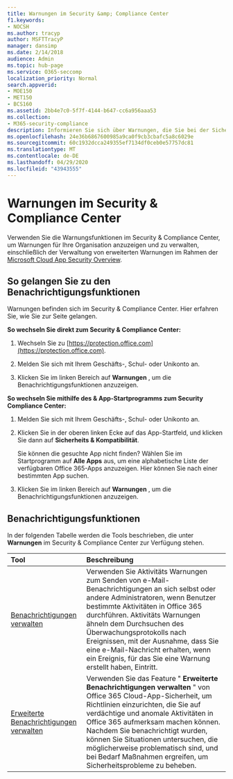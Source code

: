 ```yaml
---
title: Warnungen im Security &amp; Compliance Center
f1.keywords:
- NOCSH
ms.author: tracyp
author: MSFTTracyP
manager: dansimp
ms.date: 2/14/2018
audience: Admin
ms.topic: hub-page
ms.service: O365-seccomp
localization_priority: Normal
search.appverid:
- MOE150
- MET150
- BCS160
ms.assetid: 2bb4e7c0-5f7f-4144-b647-cc6a956aaa53
ms.collection:
- M365-security-compliance
description: Informieren Sie sich über Warnungen, die Sie bei der Sicherheit in Office 365 unterstützen können.
ms.openlocfilehash: 24e36b6867600985a9ca0f9cb3cbafc5a8c6029e
ms.sourcegitcommit: 60c1932dcca249355ef7134df0ceb0e57757dc81
ms.translationtype: MT
ms.contentlocale: de-DE
ms.lasthandoff: 04/29/2020
ms.locfileid: "43943555"
---
```

# <a name="alerts-in-the-security-amp-compliance-center"></a>Warnungen im Security &amp; Compliance Center

Verwenden Sie die Warnungsfunktionen im Security &amp; Compliance Center, um Warnungen für Ihre Organisation anzuzeigen und zu verwalten, einschließlich der Verwaltung von erweiterten Warnungen im Rahmen der [Microsoft Cloud App Security Overview](https://docs.microsoft.com/cloud-app-security/what-is-cloud-app-security).
  
## <a name="how-to-get-to-the-alerts-features"></a>So gelangen Sie zu den Benachrichtigungsfunktionen

Warnungen befinden sich im Security &amp; Compliance Center. Hier erfahren Sie, wie Sie zur Seite gelangen.
  
 **So wechseln Sie direkt zum Security &amp; Compliance Center:**
  
1. Wechseln Sie zu [https://protection.office.com](https://protection.office.com).
    
2. Melden Sie sich mit Ihrem Geschäfts-, Schul- oder Unikonto an. 
    
3. Klicken Sie im linken Bereich auf **Warnungen** , um die Benachrichtigungsfunktionen anzuzeigen. 
    
 **So wechseln Sie mithilfe des &amp; App-Startprogramms zum Security Compliance Center:**
  
1. Melden Sie sich mit Ihrem Geschäfts-, Schul- oder Unikonto an. 
    
2. Klicken Sie in der oberen linken Ecke auf das App-Startfeld, und klicken Sie dann auf **Sicherheits &amp; Kompatibilität**.
    
    Sie können die gesuchte App nicht finden? Wählen Sie im Startprogramm auf **Alle Apps** aus, um eine alphabetische Liste der verfügbaren Office 365-Apps anzuzeigen. Hier können Sie nach einer bestimmten App suchen. 
    
3. Klicken Sie im linken Bereich auf **Warnungen** , um die Benachrichtigungsfunktionen anzuzeigen. 
    
## <a name="alerts-features"></a>Benachrichtigungsfunktionen

In der folgenden Tabelle werden die Tools beschrieben, die unter **Warnungen** im Security &amp; Compliance Center zur Verfügung stehen. 
  
|**Tool**|**Beschreibung**|
|:-----|:-----|
|[Benachrichtigungen verwalten](../../compliance/create-activity-alerts.md) <br/> |Verwenden Sie Aktivitäts Warnungen zum Senden von e-Mail-Benachrichtigungen an sich selbst oder andere Administratoren, wenn Benutzer bestimmte Aktivitäten in Office 365 durchführen. Aktivitäts Warnungen ähneln dem Durchsuchen des Überwachungsprotokolls nach Ereignissen, mit der Ausnahme, dass Sie eine e-Mail-Nachricht erhalten, wenn ein Ereignis, für das Sie eine Warnung erstellt haben, Eintritt.  <br/> |
|[Erweiterte Benachrichtigungen verwalten](https://docs.microsoft.com/cloud-app-security/what-is-cloud-app-security) <br/> |Verwenden Sie das Feature " **Erweiterte Benachrichtigungen verwalten** " von Office 365 Cloud-App-Sicherheit, um Richtlinien einzurichten, die Sie auf verdächtige und anomale Aktivitäten in Office 365 aufmerksam machen können. Nachdem Sie benachrichtigt wurden, können Sie Situationen untersuchen, die möglicherweise problematisch sind, und bei Bedarf Maßnahmen ergreifen, um Sicherheitsprobleme zu beheben.  <br/> |
   

